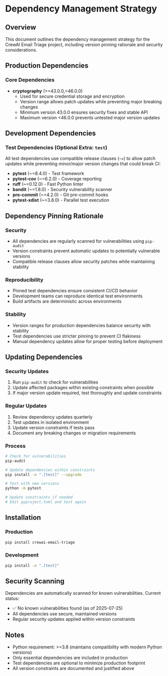 # Dependency Management Strategy

## Overview

This document outlines the dependency management strategy for the CrewAI Email Triage project, including version pinning rationale and security considerations.

## Production Dependencies

### Core Dependencies
- **cryptography** (>=43.0.0,<46.0.0)
  - Used for secure credential storage and encryption
  - Version range allows patch updates while preventing major breaking changes
  - Minimum version 43.0.0 ensures security fixes and stable API
  - Maximum version <46.0.0 prevents untested major version updates

## Development Dependencies

### Test Dependencies (Optional Extra: `test`)
All test dependencies use compatible release clauses (`~=`) to allow patch updates while preventing minor/major version changes that could break CI:

- **pytest** (~=8.4.0) - Test framework
- **pytest-cov** (~=6.2.0) - Coverage reporting
- **ruff** (~=0.12.0) - Fast Python linter
- **bandit** (~=1.8.0) - Security vulnerability scanner
- **pre-commit** (~=4.2.0) - Git pre-commit hooks
- **pytest-xdist** (~=3.8.0) - Parallel test execution

## Dependency Pinning Rationale

### Security
- All dependencies are regularly scanned for vulnerabilities using `pip-audit`
- Version constraints prevent automatic updates to potentially vulnerable versions
- Compatible release clauses allow security patches while maintaining stability

### Reproducibility
- Pinned test dependencies ensure consistent CI/CD behavior
- Development teams can reproduce identical test environments
- Build artifacts are deterministic across environments

### Stability
- Version ranges for production dependencies balance security with stability
- Test dependencies use stricter pinning to prevent CI flakiness
- Manual dependency updates allow for proper testing before deployment

## Updating Dependencies

### Security Updates
1. Run `pip-audit` to check for vulnerabilities
2. Update affected packages within existing constraints when possible
3. If major version update required, test thoroughly and update constraints

### Regular Updates
1. Review dependency updates quarterly
2. Test updates in isolated environment
3. Update version constraints if tests pass
4. Document any breaking changes or migration requirements

### Process
```bash
# Check for vulnerabilities
pip-audit

# Update dependencies within constraints
pip install -e ".[test]" --upgrade

# Test with new versions
python -m pytest

# Update constraints if needed
# Edit pyproject.toml and test again
```

## Installation

### Production
```bash
pip install crewai-email-triage
```

### Development
```bash
pip install -e ".[test]"
```

## Security Scanning

Dependencies are automatically scanned for known vulnerabilities. Current status:
- ✅ No known vulnerabilities found (as of 2025-07-25)
- All dependencies use secure, maintained versions
- Regular security updates applied within version constraints

## Notes

- Python requirement: >=3.8 (maintains compatibility with modern Python versions)
- Only essential dependencies are included in production
- Test dependencies are optional to minimize production footprint
- All version constraints are documented and justified above
